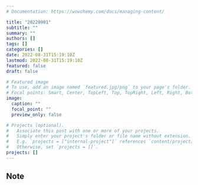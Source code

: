 ```yaml
---
# Documentation: https://wowchemy.com/docs/managing-content/

title: "20220901"
subtitle: ""
summary: ""
authors: []
tags: []
categories: []
date: 2022-08-31T15:19:10Z
lastmod: 2022-08-31T15:19:10Z
featured: false
draft: false

# Featured image
# To use, add an image named `featured.jpg/png` to your page's folder.
# Focal points: Smart, Center, TopLeft, Top, TopRight, Left, Right, BottomLeft, Bottom, BottomRight.
image:
  caption: ""
  focal_point: ""
  preview_only: false

# Projects (optional).
#   Associate this post with one or more of your projects.
#   Simply enter your project's folder or file name without extension.
#   E.g. `projects = ["internal-project"]` references `content/project/deep-learning/index.md`.
#   Otherwise, set `projects = []`.
projects: []
---
```


## Note

